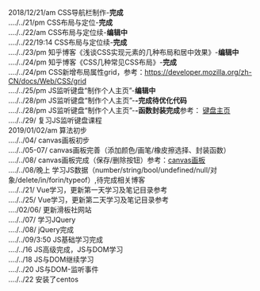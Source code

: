 2018/12/21/am CSS导航栏制作-<b>完成</b><br/>
..../../21/pm CSS布局与定位-<b>完成</b><br/>
..../../22/am CSS布局与定位续-<b>编辑中</b><br/>
..../../22/19:14 CSS布局与定位续-<b>完成</b><br/>
..../../23/pm 知乎博客《浅谈CSS实现元素的几种布局和居中效果》-<b>编辑中</b><br/>
..../../24/pm 知乎博客《CSS几种常见CSS布局》-<b>完成</b><br/>
..../../24/pm CSS新增布局属性grid，参考：https://developer.mozilla.org/zh-CN/docs/Web/CSS/grid  <br/>
..../../25/pm JS监听键盘“制作个人主页”-<b>编辑中</b> <br/>
..../../28/pm JS监听键盘“制作个人主页”-<b>-完成待优化代码</b><br/>
..../../28/pm JS监听键盘“制作个人主页”-<b>-函数封装完成</b>参考： <a href = "http://js.huyamin.com/">键盘主页</a>  <br/>
..../../29/   复习JS监听键盘课程 <br/>
2019/01/02/am 算法初步<br/>
..../../04/   canvas画板初步<br/>
..../../05-07/ canvas画板完善（添加颜色/画笔/橡皮擦选择、封装函数）<br/>
..../../08/  canvas画板完成（保存/删除按钮）参考：<a href = "https://canvas.huyamin.com/">canvas画板</a> <br/>
..../../08/晚上 学习JS数据（number/string/bool/undefined/null/对象/delete/in/forin/typeof）,待完成相关博客<br/>
..../../21/  Vue学习，更新第一天学习及笔记目录参考 </br>
..../../25/  Vue学习，更新第二天学习及笔记目录参考 </br>
..../02/06/  更新滑板社网站 <br>
..../../07/  学习JQuery <br>
..../../08/  jQuery完成 <br>
..../../09/3:50 JS基础学习完成<br>
..../../16  JS高级完成，JS与DOM学习<br>
..../../18  JS与DOM继续学习 <br>
..../../20  JS与DOM-监听事件<br>
..../../22  安装了centos<br>

